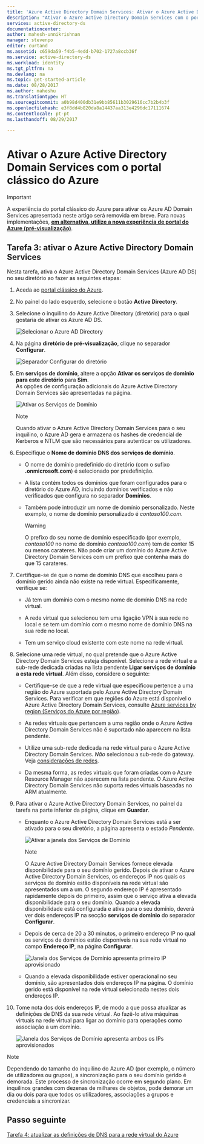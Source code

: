 ```yaml
---
title: 'Azure Active Directory Domain Services: Ativar o Azure Active Directory Domain Services | Microsoft Docs'
description: "Ativar o Azure Active Directory Domain Services com o portal clássico do Azure"
services: active-directory-ds
documentationcenter: 
author: mahesh-unnikrishnan
manager: stevenpo
editor: curtand
ms.assetid: c659da59-f4b5-4edd-b702-1727a8ccb36f
ms.service: active-directory-ds
ms.workload: identity
ms.tgt_pltfrm: na
ms.devlang: na
ms.topic: get-started-article
ms.date: 08/28/2017
ms.author: maheshu
ms.translationtype: HT
ms.sourcegitcommit: a0b98d400db31e9bb85611b3029616cc7b2b4b3f
ms.openlocfilehash: e3f8dd4b820da8a14437aa313e4296dc17111674
ms.contentlocale: pt-pt
ms.lasthandoff: 08/29/2017

---
```

# <a name="enable-azure-active-directory-domain-services-using-the-azure-classic-portal"></a>Ativar o Azure Active Directory Domain Services com o portal clássico do Azure

> [!IMPORTANT]
> A experiência do portal clássico do Azure para ativar os Azure AD Domain Services apresentada neste artigo será removida em breve. Para novas implementações, [ **em alternativa, utilize a nova experiência de portal do Azure (pré-visualização)**](active-directory-ds-getting-started.md).
>

## <a name="task-3-enable-azure-active-directory-domain-services"></a>Tarefa 3: ativar o Azure Active Directory Domain Services
Nesta tarefa, ativa o Azure Active Directory Domain Services (Azure AD DS) no seu diretório ao fazer as seguintes etapas:

1. Aceda ao [portal clássico do Azure](https://manage.windowsazure.com).
2. No painel do lado esquerdo, selecione o botão **Active Directory**.
3. Selecione o inquilino do Azure Active Directory (diretório) para o qual gostaria de ativar os Azure AD DS.

    ![Selecionar o Azure AD Directory](./media/active-directory-domain-services-getting-started/select-aad-directory.png)
4. Na página **diretório de pré-visualização**, clique no separador **Configurar**.

    ![Separador Configurar do diretório](./media/active-directory-domain-services-getting-started/configure-tab.png)
5. Em **serviços de domínio**, altere a opção **Ativar os serviços de domínio para este diretório** para **Sim**.  
    As opções de configuração adicionais do Azure Active Directory Domain Services são apresentadas na página.

    ![Ativar os Serviços de Domínio](./media/active-directory-domain-services-getting-started/enable-domain-services.png)

   > [!NOTE]
   > Quando ativar o Azure Active Directory Domain Services para o seu inquilino, o Azure AD gera e armazena os hashes de credencial de Kerberos e NTLM que são necessários para autenticar os utilizadores.
   >
   >
6. Especifique o **Nome de domínio DNS dos serviços de domínio**.

   * O nome de domínio predefinido do diretório (com o sufixo **.onmicrosoft.com**) é selecionado por predefinição.

   * A lista contém todos os domínios que foram configurados para o diretório do Azure AD, incluindo domínios verificados e não verificados que configura no separador **Domínios**.

   * Também pode introduzir um nome de domínio personalizado. Neste exemplo, o nome de domínio personalizado é *contoso100.com*.

     > [!WARNING]
     > O prefixo do seu nome de domínio especificado (por exemplo, *contoso100* no nome de domínio *contoso100.com*) tem de conter 15 ou menos carateres. Não pode criar um domínio do Azure Active Directory Domain Services com um prefixo que contenha mais do que 15 carateres.
     >
     >
7. Certifique-se de que o nome de domínio DNS que escolheu para o domínio gerido ainda não existe na rede virtual. Especificamente, verifique se:

   * Já tem um domínio com o mesmo nome de domínio DNS na rede virtual.

   * A rede virtual que selecionou tem uma ligação VPN à sua rede no local e se tem um domínio com o mesmo nome de domínio DNS na sua rede no local.

   * Tem um serviço cloud existente com este nome na rede virtual.
8. Selecione uma rede virtual, no qual pretende que o Azure Active Directory Domain Services esteja disponível. Selecione a rede virtual e a sub-rede dedicada criadas na lista pendente **Ligar serviços de domínio a esta rede virtual**. Além disso, considere o seguinte:

   * Certifique-se de que a rede virtual que especificou pertence a uma região do Azure suportada pelo Azure Active Directory Domain Services. Para verificar em que regiões do Azure está disponível o Azure Active Directory Domain Services, consulte [Azure services by region (Serviços do Azure por região)](https://azure.microsoft.com/regions/#services/).

   * As redes virtuais que pertencem a uma região onde o Azure Active Directory Domain Services não é suportado não aparecem na lista pendente.

   * Utilize uma sub-rede dedicada na rede virtual para o Azure Active Directory Domain Services. *Não* selecionou a sub-rede do gateway. Veja [considerações de redes](active-directory-ds-networking.md).

   * Da mesma forma, as redes virtuais que foram criadas com o Azure Resource Manager não aparecem na lista pendente. O Azure Active Directory Domain Services não suporta redes virtuais baseadas no ARM atualmente.
9. Para ativar o Azure Active Directory Domain Services, no painel da tarefa na parte inferior da página, clique em **Guardar**.
    * Enquanto o Azure Active Directory Domain Services está a ser ativado para o seu diretório, a página apresenta o estado *Pendente*.

        ![Ativar a janela dos Serviços de Domínio](./media/active-directory-domain-services-getting-started/enable-domain-services-pendingstate.png)

        > [!NOTE]
        > O Azure Active Directory Domain Services fornece elevada disponibilidade para o seu domínio gerido. Depois de ativar o Azure Active Directory Domain Services, os endereços IP nos quais os serviços de domínio estão disponíveis na rede virtual são apresentados um a um. O segundo endereço IP é apresentado rapidamente depois do primeiro, assim que o serviço ativa a elevada disponibilidade para o seu domínio. Quando a elevada disponibilidade está configurada e ativa para o seu domínio, deverá ver dois endereços IP na secção **serviços de domínio** do separador **Configurar**.
        >
        >
    * Depois de cerca de 20 a 30 minutos, o primeiro endereço IP no qual os serviços de domínios estão disponíveis na sua rede virtual no campo **Endereço IP**, na página **Configurar**.

        ![Janela dos Serviços de Domínio apresenta primeiro IP aprovisionado](./media/active-directory-domain-services-getting-started/domain-services-enabled-firstdc-available.png)
    * Quando a elevada disponibilidade estiver operacional no seu domínio, são apresentados dois endereços IP na página. O domínio gerido está disponível na rede virtual selecionada nestes dois endereços IP.

10. Tome nota dos dois endereços IP, de modo a que possa atualizar as definições de DNS da sua rede virtual. Ao fazê-lo ativa máquinas virtuais na rede virtual para ligar ao domínio para operações como associação a um domínio.

    ![Janela dos Serviços de Domínio apresenta ambos os IPs aprovisionados](./media/active-directory-domain-services-getting-started/domain-services-enabled-bothdcs-available.png)

> [!NOTE]
> Dependendo do tamanho do inquilino do Azure AD (por exemplo, o número de utilizadores ou grupos), a sincronização para o seu domínio gerido é demorada. Este processo de sincronização ocorre em segundo plano. Em inquilinos grandes com dezenas de milhares de objetos, pode demorar um dia ou dois para que todos os utilizadores, associações a grupos e credenciais a sincronizar.
>
>

## <a name="next-step"></a>Passo seguinte
[Tarefa 4: atualizar as definições de DNS para a rede virtual do Azure](active-directory-ds-getting-started-update-dns.md)

